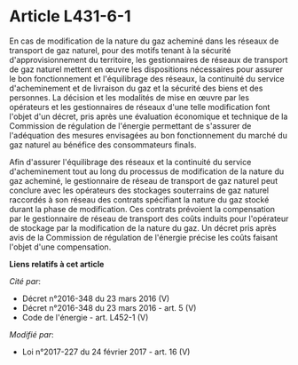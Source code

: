 # Article L431-6-1

En cas de modification de la nature du gaz acheminé dans les réseaux de transport de gaz naturel, pour des motifs tenant à la
sécurité d'approvisionnement du territoire, les gestionnaires de réseaux de transport de gaz naturel mettent en œuvre les
dispositions nécessaires pour assurer le bon fonctionnement et l'équilibrage des réseaux, la continuité du service
d'acheminement et de livraison du gaz et la sécurité des biens et des personnes. La décision et les modalités de mise en
œuvre par les opérateurs et les gestionnaires de réseaux d'une telle modification font l'objet d'un décret, pris après une
évaluation économique et technique de la Commission de régulation de l'énergie permettant de s'assurer de l'adéquation des
mesures envisagées au bon fonctionnement du marché du gaz naturel au bénéfice des consommateurs finals. 

Afin d'assurer l'équilibrage des réseaux et la continuité du service  d'acheminement tout au long du processus de
modification de la nature du  gaz acheminé, le gestionnaire de réseau de transport de gaz naturel  peut conclure avec les
opérateurs des stockages souterrains de gaz  naturel raccordés à son réseau des contrats spécifiant la nature du gaz  stocké
durant la phase de modification. Ces contrats prévoient la  compensation par le gestionnaire de réseau de transport des coûts
induits pour l'opérateur de stockage par la modification de la nature du  gaz. Un décret pris après avis de la Commission de
régulation de  l'énergie précise les coûts faisant l'objet d'une compensation.

**Liens relatifs à cet article**

_Cité par_:

  - Décret n°2016-348 du 23 mars 2016 (V)
  - Décret n°2016-348 du 23 mars 2016 - art. 5 (V)
  - Code de l'énergie - art. L452-1 (V)

_Modifié par_:

  - Loi n°2017-227 du 24 février 2017 - art. 16 (V)
